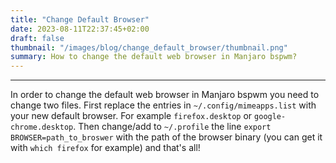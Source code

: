 ```yaml
---
title: "Change Default Browser"
date: 2023-08-11T22:37:45+02:00
draft: false
thumbnail: "/images/blog/change_default_browser/thumbnail.png"
summary: How to change the default web browser in Manjaro bspwm?
---
```



---

In order to change the default web browser in Manjaro bspwm you need to change two files. First replace the entries in `~/.config/mimeapps.list` with your new default browser. For example `firefox.desktop` or `google-chrome.desktop`. Then change/add to `~/.profile` the line `export BROWSER=path_to_broswer` with the path of the browser binary (you can get it with `which firefox` for example) and that's all!


